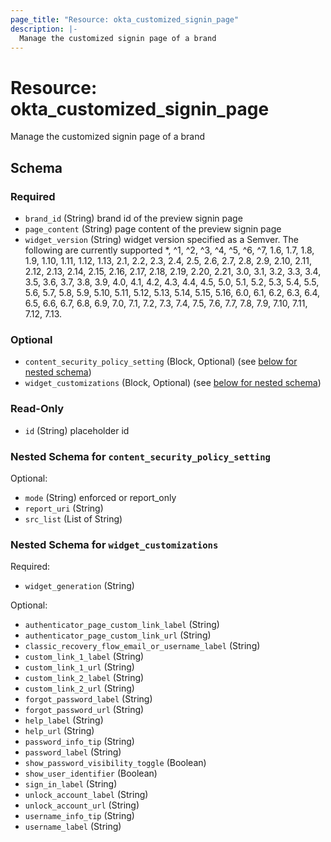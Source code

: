 ```yaml
---
page_title: "Resource: okta_customized_signin_page"
description: |-
  Manage the customized signin page of a brand
---
```


# Resource: okta_customized_signin_page

Manage the customized signin page of a brand



<!-- schema generated by tfplugindocs -->
## Schema

### Required

- `brand_id` (String) brand id of the preview signin page
- `page_content` (String) page content of the preview signin page
- `widget_version` (String) widget version specified as a Semver. The following are currently supported
			*, ^1, ^2, ^3, ^4, ^5, ^6, ^7, 1.6, 1.7, 1.8, 1.9, 1.10, 1.11, 1.12, 1.13, 2.1, 2.2, 2.3, 2.4, 
			2.5, 2.6, 2.7, 2.8, 2.9, 2.10, 2.11, 2.12, 2.13, 2.14, 2.15, 2.16, 2.17, 2.18, 2.19, 2.20, 2.21, 
			3.0, 3.1, 3.2, 3.3, 3.4, 3.5, 3.6, 3.7, 3.8, 3.9, 4.0, 4.1, 4.2, 4.3, 4.4, 4.5, 5.0, 5.1, 5.2, 5.3, 
			5.4, 5.5, 5.6, 5.7, 5.8, 5.9, 5.10, 5.11, 5.12, 5.13, 5.14, 5.15, 5.16, 6.0, 6.1, 6.2, 6.3, 6.4, 6.5, 
			6.6, 6.7, 6.8, 6.9, 7.0, 7.1, 7.2, 7.3, 7.4, 7.5, 7.6, 7.7, 7.8, 7.9, 7.10, 7.11, 7.12, 7.13.

### Optional

- `content_security_policy_setting` (Block, Optional) (see [below for nested schema](#nestedblock--content_security_policy_setting))
- `widget_customizations` (Block, Optional) (see [below for nested schema](#nestedblock--widget_customizations))

### Read-Only

- `id` (String) placeholder id

<a id="nestedblock--content_security_policy_setting"></a>
### Nested Schema for `content_security_policy_setting`

Optional:

- `mode` (String) enforced or report_only
- `report_uri` (String)
- `src_list` (List of String)


<a id="nestedblock--widget_customizations"></a>
### Nested Schema for `widget_customizations`

Required:

- `widget_generation` (String)

Optional:

- `authenticator_page_custom_link_label` (String)
- `authenticator_page_custom_link_url` (String)
- `classic_recovery_flow_email_or_username_label` (String)
- `custom_link_1_label` (String)
- `custom_link_1_url` (String)
- `custom_link_2_label` (String)
- `custom_link_2_url` (String)
- `forgot_password_label` (String)
- `forgot_password_url` (String)
- `help_label` (String)
- `help_url` (String)
- `password_info_tip` (String)
- `password_label` (String)
- `show_password_visibility_toggle` (Boolean)
- `show_user_identifier` (Boolean)
- `sign_in_label` (String)
- `unlock_account_label` (String)
- `unlock_account_url` (String)
- `username_info_tip` (String)
- `username_label` (String)


